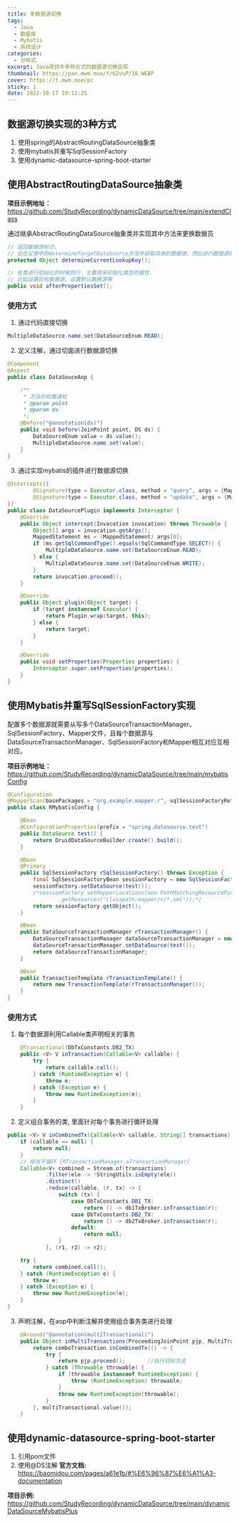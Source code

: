 ```yaml
---
title: 多数据源切换
tags:
  - Java
  - 数据库
  - Mybatis
  - 系统设计
categories:
  - 分布式
excerpt: Java项目中多种方式的数据源切换实现
thumbnail: https://pan.mwm.moe/f/62vuP/18.WEBP
cover: https://t.mwm.moe/pc
sticky: 1
date: 2022-10-17 19:12:25
---
```


## 数据源切换实现的3种方式
1. 使用spring的AbstractRoutingDataSource抽象类
2. 使用mybatis并重写SqlSessionFactory
3. 使用dynamic-datasource-spring-boot-starter

## 使用AbstractRoutingDataSource抽象类
**项目示例地址：** https://github.com/StudyRecording/dynamicDataSource/tree/main/extendClass  

通过继承AbstractRoutingDataSource抽象类并实现其中方法来更换数据员
```java
// 返回数据源标识，
// 会在父类中的determineTargetDataSource方法中获取具体的数据源，然后进行数据源的链接
protected Object determineCurrentLookupKey();

// 在类进行初始化的时候执行，主要用来初始化类型的属性，
// 比如设置目标数据源，设置默认数据源等
public void afterPropertiesSet();
```
### 使用方式
1. 通过代码直接切换
```java
MultipleDataSource.name.set(DataSourceEnum.READ);
```
2. 定义注解，通过切面进行数据源切换
```java
@Component
@Aspect
public class DataSouceAop {

    /**
     * 方法的前置通知
     * @param point
     * @param ds
     */
    @Before("@annotation(ds)")
    public void before(JoinPoint point, DS ds) {
        DataSourceEnum value = ds.value();
        MultipleDataSource.name.set(value);
    }
}
```
3. 通过实现mybatis的插件进行数据源切换
```java
@Intercepts({
        @Signature(type = Executor.class, method = "query", args = {MappedStatement.class, Object.class, RowBounds.class, ResultHandler.class}),
        @Signature(type = Executor.class, method = "update", args = {MappedStatement.class, Object.class})
})
public class DataSourcePlugin implements Interceptor {
    @Override
    public Object intercept(Invocation invocation) throws Throwable {
        Object[] args = invocation.getArgs();
        MappedStatement ms = (MappedStatement) args[0];
        if (ms.getSqlCommandType().equals(SqlCommandType.SELECT)) {
            MultipleDataSource.name.set(DataSourceEnum.READ);
        } else {
            MultipleDataSource.name.set(DataSourceEnum.WRITE);
        }
        return invocation.proceed();
    }

    @Override
    public Object plugin(Object target) {
        if (target instanceof Executor) {
            return Plugin.wrap(target, this);
        } else {
            return target;
        }
    }

    @Override
    public void setProperties(Properties properties) {
        Interceptor.super.setProperties(properties);
    }
}
```

## 使用Mybatis并重写SqlSessionFactory实现
配置多个数据源就需要从写多个DataSourceTransactionManager、SqlSessionFactory、Mapper文件，且每个数据源与DataSourceTransactionManager、SqlSessionFactory和Mapper相互对应互相对应。

**项目示例地址：** https://github.com/StudyRecording/dynamicDataSource/tree/main/mybatisConfig 

```java
@Configuration
@MapperScan(basePackages = "org.example.mapper.r", sqlSessionFactoryRef = "rSqlSessionFactory")
public class RMybatisConfig {

    @Bean
    @ConfigurationProperties(prefix = "spring.datasource.test")
    public DataSource test() {
        return DruidDataSourceBuilder.create().build();
    }

    @Bean
    @Primary
    public SqlSessionFactory rSqlSessionFactory() throws Exception {
        final SqlSessionFactoryBean sessionFactory = new SqlSessionFactoryBean();
        sessionFactory.setDataSource(test());
        /*sessionFactory.setMapperLocations(new PathMatchingResourcePatternResolver()
                .getResources("classpath:mapper/r/*.xml"));*/
        return sessionFactory.getObject();
    }

    @Bean
    public DataSourceTransactionManager rTransactionManager() {
        DataSourceTransactionManager dataSourceTransactionManager = new DataSourceTransactionManager();
        dataSourceTransactionManager.setDataSource(test());
        return dataSourceTransactionManager;
    }

    @Bean
    public TransactionTemplate rTransactionTemplate() {
        return new TransactionTemplate(rTransactionManager());
    }
}
```

### 使用方式
1. 每个数据源利用Callable类声明相关的事务
```java
    @Transactional(DbTxConstants.DB2_TX)
    public <V> V inTransaction(Callable<V> callable) {
        try {
            return callable.call();
        } catch (RuntimeException e) {
            throw e;
        } catch (Exception e) {
            throw new RuntimeException(e);
        }
    }
```
2. 定义组合事务的类, 里面针对每个事务进行循环处理
```java
public <V> V inCombinedTx(Callable<V> callable, String[] transactions) {
    if (callable == null) {
        return null;
    }
    // 相当于循环 [RTransactionManager,wTransactionManager]
    Callable<V> combined = Stream.of(transactions)
            .filter(ele -> !StringUtils.isEmpty(ele))
            .distinct()
            .reduce(callable, (r, tx) -> {
                switch (tx) {
                    case DbTxConstants.DB1_TX:
                        return () -> db1TxBroker.inTransaction(r);
                    case DbTxConstants.DB2_TX:
                        return () -> db2TxBroker.inTransaction(r);
                    default:
                        return null;
                }
            }, (r1, r2) -> r2);

    try {
        return combined.call();
    } catch (RuntimeException e) {
        throw e;
    } catch (Exception e) {
        throw new RuntimeException(e);
    }
}
```
3. 声明注解，在aop中判断注解并使用组合事务类进行处理
```java
    @Around("@annotation(multiTransactional)")
    public Object inMultiTransactions(ProceedingJoinPoint pjp, MultiTransactional multiTransactional) {
        return comboTransaction.inCombinedTx(() -> {
            try {
                return pjp.proceed();       //执行目标方法
            } catch (Throwable throwable) {
                if (throwable instanceof RuntimeException) {
                    throw (RuntimeException) throwable;
                }
                throw new RuntimeException(throwable);
            }
        }, multiTransactional.value());
    }
```

## 使用dynamic-datasource-spring-boot-starter
1. 引用pom文件
2. 使用@DS注解
**官方文档:** https://baomidou.com/pages/a61e1b/#%E6%96%87%E6%A1%A3-documentation

**项目示例:** https://github.com/StudyRecording/dynamicDataSource/tree/main/dynamicDataSourceMybatisPlus
